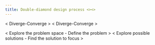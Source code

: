 ```yaml
---
title: Double-diamond design process <><>
---
```



< Diverge-Converge > < Diverge-Converge >

< Explore the problem space - Define the problem > < Explore possible solutions - Find the solution to focus  > 

